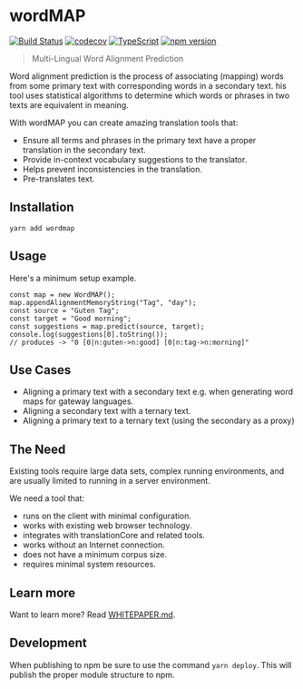 # wordMAP
[![Build Status](https://travis-ci.org/unfoldingWord/wordMAP.svg?branch=master)](https://travis-ci.org/unfoldingWord/wordMAP)
[![codecov](https://codecov.io/gh/unfoldingWord/wordmap/branch/master/graph/badge.svg)](https://codecov.io/gh/unfoldingWord/wordmap)
[![TypeScript](https://badges.frapsoft.com/typescript/code/typescript.svg?v=101)](https://github.com/ellerbrock/typescript-badges/)
[![npm version](https://badge.fury.io/js/wordmap.svg)](https://badge.fury.io/js/wordmap)

> Multi-Lingual Word Alignment Prediction


Word alignment prediction is the process of associating (mapping) words from some primary text with corresponding words in a secondary text. 
his tool uses statistical algorithms to determine which words or phrases in two texts are equivalent in meaning.

With wordMAP you can create amazing translation tools that:

* Ensure all terms and phrases in the primary text have a proper translation in the secondary text.
* Provide in-context vocabulary suggestions to the translator.
* Helps prevent inconsistencies in the translation.
* Pre-translates text.

## Installation

```
yarn add wordmap
```

## Usage

Here's a minimum setup example.
```
const map = new WordMAP();
map.appendAlignmentMemoryString("Tag", "day");
const source = "Guten Tag";
const target = "Good morning";
const suggestions = map.predict(source, target);
console.log(suggestions[0].toString());
// produces -> "0 [0|n:guten->n:good] [0|n:tag->n:morning]"
```

## Use Cases

* Aligning a primary text with a secondary text e.g. when generating word maps for gateway languages.
* Aligning a secondary text with a ternary text.
* Aligning a primary text to a ternary text (using the secondary as a proxy)

## The Need

Existing tools require large data sets, complex running environments, and are usually limited to running in a server environment.

We need a tool that:

* runs on the client with minimal configuration.
* works with existing web browser technology.
* integrates with translationCore and related tools.
* works without an Internet connection.
* does not have a minimum corpus size.
* requires minimal system resources.

## Learn more
Want to learn more? Read [WHITEPAPER.md](./WHITEPAPER.md).

## Development
When publishing to npm be sure to use the command `yarn deploy`.
This will publish the proper module structure to npm.